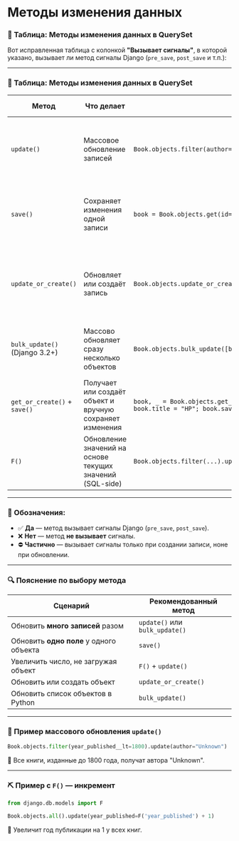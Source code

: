 # Методы изменения данных

### 🔧 Таблица: Методы изменения данных в QuerySet
Вот исправленная таблица с колонкой **"Вызывает сигналы"**, в которой указано, вызывает ли метод сигналы Django (`pre_save`, `post_save` и т.п.):

---

### 🔧 Таблица: Методы изменения данных в QuerySet

| Метод                         | Что делает                                                | Пример                                                                                   | Пояснение                                                                                  | Вызывает сигналы |
| ----------------------------- | --------------------------------------------------------- | ---------------------------------------------------------------------------------------- | ------------------------------------------------------------------------------------------ | ---------------- |
| `update()`                    | Массовое обновление записей                               | `Book.objects.filter(author="Orwell").update(year_published=1950)`                       | Обновляет все записи через SQL-запрос, **без вызова `save()` и сигналов**.                 | ❌ Нет            |
| `save()`                      | Сохраняет изменения одной записи                          | `book = Book.objects.get(id=1); book.title = "New"; book.save()`                         | Вызывает сигналы `pre_save`, `post_save`, подходит для одной записи.                       | ✅ Да             |
| `update_or_create()`          | Обновляет или создаёт запись                              | `Book.objects.update_or_create(author="Huxley", defaults={...})`                         | Создаёт или обновляет запись. **При создании** вызывает сигналы, **при обновлении — нет**. | ⛔ Частично      |
| `bulk_update()` (Django 3.2+) | Массово обновляет сразу несколько объектов                | `Book.objects.bulk_update([b1, b2], ['title'])`                                          | Выполняет обновление напрямую в БД, **сигналы не вызываются**.                             | ❌ Нет            |
| `get_or_create()` + `save()`  | Получает или создаёт объект и вручную сохраняет изменения | `book, _ = Book.objects.get_or_create(author="Rowling"); book.title = "HP"; book.save()` | При сохранении вручную через `.save()` сигналы вызываются.                                 | ✅ Да             |
| `F()`                         | Обновление значений на основе текущих значений (SQL-side) | `Book.objects.filter(...).update(year=F('year') + 1)`                                    | Используется внутри `update()`, поэтому **сигналы не вызываются**.                         | ❌ Нет            |

---

### 🔎 Обозначения:

* ✅ **Да** — метод вызывает сигналы Django (`pre_save`, `post_save`).
* ❌ **Нет** — метод **не вызывает** сигналы.
* ⛔ **Частично** — вызывает сигналы только при создании записи, ноне при обновлении.


---

### 🔍 Пояснение по выбору метода

| Сценарий                                | Рекомендованный метод          |
| --------------------------------------- | ------------------------------ |
| Обновить **много записей** разом        | `update()` или `bulk_update()` |
| Обновить **одно поле** у одного объекта | `save()`                       |
| Увеличить число, не загружая объект     | `F()` + `update()`             |
| Обновить или создать объект             | `update_or_create()`           |
| Обновить список объектов в Python       | `bulk_update()`                |

---

### 🔁 Пример массового обновления `update()`

```python
Book.objects.filter(year_published__lt=1800).update(author="Unknown")
```

📌 Все книги, изданные до 1800 года, получат автора "Unknown".

---

### ⛏ Пример с `F()` — инкремент

```python
from django.db.models import F

Book.objects.all().update(year_published=F('year_published') + 1)
```

📌 Увеличит год публикации на 1 у всех книг.

